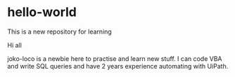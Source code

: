# hello-world
This is a new repository for learning

Hi all

joko-loco is a newbie here to practise and learn new stuff. I can code VBA and write SQL queries and have 2 years experience automating with UiPath. 
